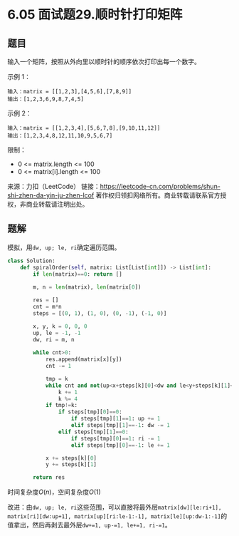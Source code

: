 # 6.05 面试题29.顺时针打印矩阵

## 题目
输入一个矩阵，按照从外向里以顺时针的顺序依次打印出每一个数字。

示例 1：
```
输入：matrix = [[1,2,3],[4,5,6],[7,8,9]]
输出：[1,2,3,6,9,8,7,4,5]
```
示例 2：
```
输入：matrix = [[1,2,3,4],[5,6,7,8],[9,10,11,12]]
输出：[1,2,3,4,8,12,11,10,9,5,6,7]
```

限制：
- 0 <= matrix.length <= 100
- 0 <= matrix[i].length <= 100

来源：力扣（LeetCode）
链接：https://leetcode-cn.com/problems/shun-shi-zhen-da-yin-ju-zhen-lcof
著作权归领扣网络所有。商业转载请联系官方授权，非商业转载请注明出处。


## 题解
模拟，用`dw, up; le, ri`确定遍历范围。

```python
class Solution:
    def spiralOrder(self, matrix: List[List[int]]) -> List[int]:
        if len(matrix)==0: return []
        
        m, n = len(matrix), len(matrix[0])

        res = []
        cnt = m*n
        steps = [(0, 1), (1, 0), (0, -1), (-1, 0)]

        x, y, k = 0, 0, 0
        up, le = -1, -1
        dw, ri = m, n
        
        while cnt>0:
            res.append(matrix[x][y])
            cnt -= 1

            tmp = k
            while cnt and not(up<x+steps[k][0]<dw and le<y+steps[k][1]<ri):
                k += 1
                k %= 4
            if tmp!=k:
                if steps[tmp][0]==0:
                    if steps[tmp][1]==1: up += 1
                    elif steps[tmp][1]==-1: dw -= 1
                elif steps[tmp][1]==0:
                    if steps[tmp][0]==1: ri -= 1
                    elif steps[tmp][0]==-1: le += 1

            x += steps[k][0]
            y += steps[k][1]

        return res
```
时间复杂度$O(n)$，空间复杂度$O(1)$

改进：由`dw, up; le, ri`这些范围，可以直接将最外层`matrix[dw][le:ri+1], matrix[ri][dw:up+1], matrix[up][ri:le-1:-1], matrix[le][up:dw-1:-1]`的值拿出，然后再剥去最外层`dw+=1, up-=1, le+=1, ri-=1`。


